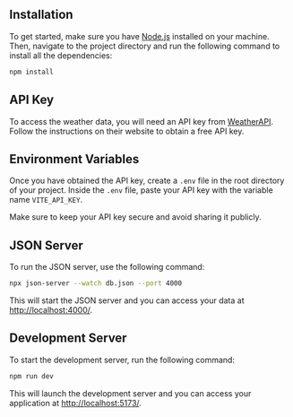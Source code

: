 ## Installation

To get started, make sure you have [Node.js](https://nodejs.org/) installed on your machine. Then, navigate to the project directory and run the following command to install all the dependencies:

```bash
npm install
```

## API Key

To access the weather data, you will need an API key from [WeatherAPI](https://www.weatherapi.com/). Follow the instructions on their website to obtain a free API key.

## Environment Variables

Once you have obtained the API key, create a `.env` file in the root directory of your project. Inside the `.env` file, paste your API key with the variable name `VITE_API_KEY`.

Make sure to keep your API key secure and avoid sharing it publicly.

## JSON Server

To run the JSON server, use the following command:

```bash
npx json-server --watch db.json --port 4000
```

This will start the JSON server and you can access your data at [http://localhost:4000/](http://localhost:4000/).

## Development Server

To start the development server, run the following command:

```bash
npm run dev
```

This will launch the development server and you can access your application at [http://localhost:5173/](http://localhost:5173/).
